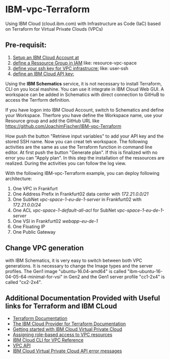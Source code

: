 # IBM-vpc-Terraform

Using IBM Cloud (cloud.ibm.com) with Infrastructure as Code (IaC) based on Terraform for Virtual Private Clouds (VPCs)


## Pre-requisit:
1. [Setup an IBM Cloud Account at](https://cloud.IBM.com/)
2. [define a Ressource Group in IAM](https://cloud.ibm.com/account/resource-groups/) like: resource-vpc-space
3. [define your ssh key for VPC infrastrucre:](https://cloud.ibm.com/vpc/compute/sshKeys/) like: user-ssh
4. [define an IBM Cloud API key:](https://cloud.ibm.com/iam/apikeys/)

Using the **IBM Schematics** service, it is not necessary to install Terraform, CLI on you local mashine. You can use it integrate in IBM Cloud Web GUI. A workspace can be added in Schematics with direct connection to GitHuB to access the Terrform definition.

If you have logon into IBM Cloud Account, switch to Schematics and define your Workspace. Therfore you have define the Workspace name, use your Resource group and add the GitHub URL like https://github.com/JoachimFischer/IBM-vpc-Terraform

How push the button "Retrieve input variables" to add your API key and the stored SSH name. Now you can creat teh workspace. The following activities are the same as use the Terraform function in command line editor. At first push the button "Generate plan". If this is finalized with no error you can "Apply plan". In this step the installation of the ressources are realized. During the activities you can follow the log view.

With the following IBM-vpc-Terraform example, you can deploy following architecture:
1. One VPC in Frankfurt
2. One Address Prefix in Frankfurt02 data center with *172.21.0.0/21*
3. One SubNet 	*vpc-space-1-eu-de-1-server*  in Frankfurt02 with *172.21.0.0/24*
4. One ACL *vpc-space-1-default-all-acl* for SubNet *vpc-space-1-eu-de-1-server*
5. One VSI in Frankfurt02  	*webapp-eu-de-1*
6. One Floating IP 
7. One Public Gateway

## Change VPC generation
with IBM Schematics, it is very easy to switch between both VPC generations. It is necessary to change the Image types and the server profiles. The Gen1 image "ubuntu-16.04-amd64" is called "ibm-ubuntu-16-04-05-64-minimal-for-vsi" in Gen2 and the Gen1 server profile "cc1-2x4" is called "cx2-2x4". 

## Additional Documentation Provided with Useful links for Terraform and IBM CLoud 
- [Terraform Documentation](https://www.terraform.io/docs/index.html)
- [The IBM Cloud Provider for Terraform Documentation](https://ibm-cloud.github.io/tf-ibm-docs/index.html)
- [Getting started with IBM Cloud Virtual Private Cloud](https://cloud.ibm.com/docs/vpc-on-classic?topic=vpc-on-classic-getting-started)
- [Assigning role-based access to VPC resources](https://cloud.ibm.com/docs/vpc-on-classic?topic=vpc-on-classic-assigning-role-based-access-to-vpc-resources)
- [IBM Cloud CLI for VPC Reference](https://cloud.ibm.com/docs/vpc-on-classic?topic=vpc-infrastructure-cli-plugin-vpc-reference)
- [VPC API](https://cloud.ibm.com/apidocs/vpc-on-classic)
- [IBM Cloud Virtual Private Cloud API error messages](https://cloud.ibm.com/docs/vpc-on-classic?topic=vpc-on-classic-rias-error-messages)


